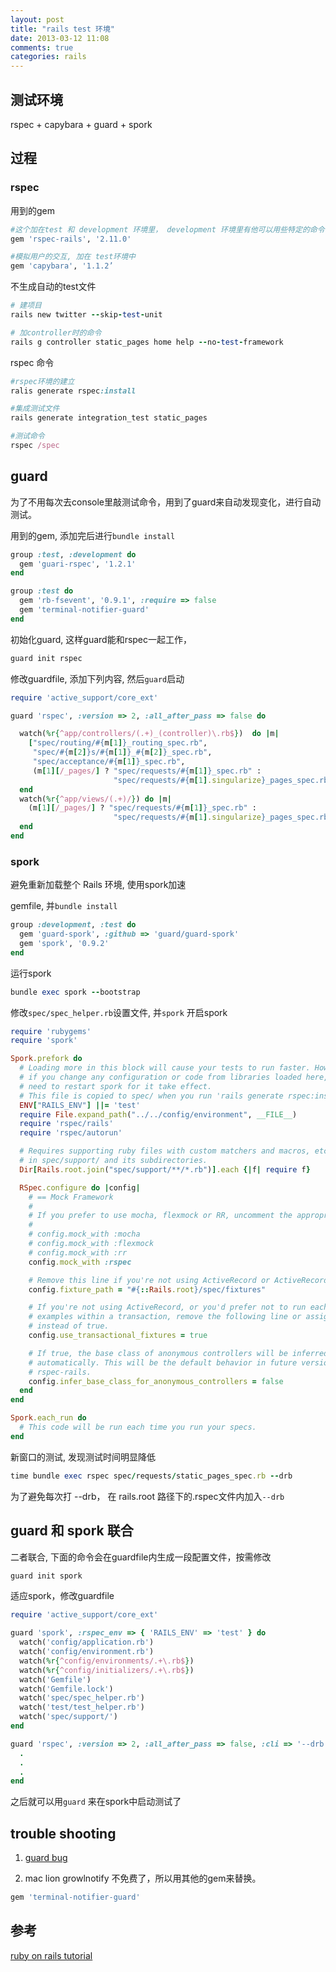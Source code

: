 ```yaml
---
layout: post
title: "rails test 环境"
date: 2013-03-12 11:08
comments: true
categories: rails
---
```


## 测试环境 ##

rspec + capybara + guard + spork
<!-- more -->
## 过程 ##

### rspec ###

用到的gem
``` ruby
#这个加在test 和 development 环境里， development 环境里有他可以用些特定的命令
gem 'rspec-rails', '2.11.0'

#模拟用户的交互, 加在 test环境中
gem 'capybara', '1.1.2’
```

不生成自动的test文件
``` ruby
# 建项目
rails new twitter --skip-test-unit

# 加controller时的命令
rails g controller static_pages home help --no-test-framework
```

rspec 命令
``` ruby
#rspec环境的建立
ralis generate rspec:install

#集成测试文件
rails generate integration_test static_pages

#测试命令
rspec /spec
```

## guard ##

为了不用每次去console里敲测试命令，用到了guard来自动发现变化，进行自动测试。

用到的gem, 添加完后进行`bundle install`
``` ruby
group :test, :development do
  gem 'guari-rspec', '1.2.1'
end
```

``` ruby
group :test do
  gem 'rb-fsevent', '0.9.1', :require => false
  gem 'terminal-notifier-guard'
end
```

初始化guard, 这样guard能和rspec一起工作，
``` ruby
guard init rspec
```

修改guardfile, 添加下列内容, 然后`guard`启动
``` ruby
require 'active_support/core_ext'

guard 'rspec', :version => 2, :all_after_pass => false do

  watch(%r{^app/controllers/(.+)_(controller)\.rb$})  do |m|
    ["spec/routing/#{m[1]}_routing_spec.rb",
     "spec/#{m[2]}s/#{m[1]}_#{m[2]}_spec.rb",
     "spec/acceptance/#{m[1]}_spec.rb",
     (m[1][/_pages/] ? "spec/requests/#{m[1]}_spec.rb" :
                       "spec/requests/#{m[1].singularize}_pages_spec.rb")]
  end
  watch(%r{^app/views/(.+)/}) do |m|
    (m[1][/_pages/] ? "spec/requests/#{m[1]}_spec.rb" :
                       "spec/requests/#{m[1].singularize}_pages_spec.rb")
  end
end
```

### spork ###

避免重新加载整个 Rails 环境, 使用spork加速

gemfile, 并`bundle install`
``` ruby
group :development, :test do
  gem 'guard-spork', :github => 'guard/guard-spork'
  gem 'spork', '0.9.2'
end
```
运行spork
``` ruby
bundle exec spork --bootstrap
```
修改`spec/spec_helper.rb`设置文件, 并`spork` 开启spork
``` ruby
require 'rubygems'
require 'spork'

Spork.prefork do
  # Loading more in this block will cause your tests to run faster. However,
  # if you change any configuration or code from libraries loaded here, you'll
  # need to restart spork for it take effect.
  # This file is copied to spec/ when you run 'rails generate rspec:install'
  ENV["RAILS_ENV"] ||= 'test'
  require File.expand_path("../../config/environment", __FILE__)
  require 'rspec/rails'
  require 'rspec/autorun'

  # Requires supporting ruby files with custom matchers and macros, etc,
  # in spec/support/ and its subdirectories.
  Dir[Rails.root.join("spec/support/**/*.rb")].each {|f| require f}

  RSpec.configure do |config|
    # == Mock Framework
    #
    # If you prefer to use mocha, flexmock or RR, uncomment the appropriate line:
    #
    # config.mock_with :mocha
    # config.mock_with :flexmock
    # config.mock_with :rr
    config.mock_with :rspec

    # Remove this line if you're not using ActiveRecord or ActiveRecord fixtures
    config.fixture_path = "#{::Rails.root}/spec/fixtures"

    # If you're not using ActiveRecord, or you'd prefer not to run each of your
    # examples within a transaction, remove the following line or assign false
    # instead of true.
    config.use_transactional_fixtures = true

    # If true, the base class of anonymous controllers will be inferred
    # automatically. This will be the default behavior in future versions of
    # rspec-rails.
    config.infer_base_class_for_anonymous_controllers = false
  end
end

Spork.each_run do
  # This code will be run each time you run your specs.
end
```

新窗口的测试, 发现测试时间明显降低
``` ruby
time bundle exec rspec spec/requests/static_pages_spec.rb --drb
```

为了避免每次打 --drb， 在 rails.root 路径下的.rspec文件内加入`--drb`

## guard 和 spork 联合 ##

二者联合, 下面的命令会在guardfile内生成一段配置文件，按需修改
``` ruby
guard init spork
```

适应spork，修改guardfile
``` ruby
require 'active_support/core_ext'

guard 'spork', :rspec_env => { 'RAILS_ENV' => 'test' } do
  watch('config/application.rb')
  watch('config/environment.rb')
  watch(%r{^config/environments/.+\.rb$})
  watch(%r{^config/initializers/.+\.rb$})
  watch('Gemfile')
  watch('Gemfile.lock')
  watch('spec/spec_helper.rb')
  watch('test/test_helper.rb')
  watch('spec/support/')
end

guard 'rspec', :version => 2, :all_after_pass => false, :cli => '--drb' do
  .
  .
  .
end
```

之后就可以用`guard` 来在spork中启动测试了

## trouble shooting ##

1. [guard bug](http://stackoverflow.com/questions/14590399/error-on-start-when-using-spork-and-guard)

2. mac lion growlnotify 不免费了，所以用其他的gem来替换。
``` ruby
gem 'terminal-notifier-guard'
```

## 参考 ##

[ruby on rails tutorial](http://ruby.railstutorial.org)


